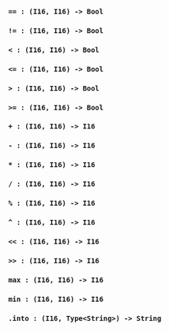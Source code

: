 <link rel="stylesheet" type="text/css" href="styles.css">

### `== : (I16, I16) -> Bool`

### `!= : (I16, I16) -> Bool`

### `< : (I16, I16) -> Bool`

### `<= : (I16, I16) -> Bool`

### `> : (I16, I16) -> Bool`

### `>= : (I16, I16) -> Bool`

### `+ : (I16, I16) -> I16`

### `- : (I16, I16) -> I16`

### `* : (I16, I16) -> I16`

### `/ : (I16, I16) -> I16`

### `% : (I16, I16) -> I16`

### `^ : (I16, I16) -> I16`

### `<< : (I16, I16) -> I16`

### `>> : (I16, I16) -> I16`

### `max : (I16, I16) -> I16`

### `min : (I16, I16) -> I16`

### `.into : (I16, Type<String>) -> String`
